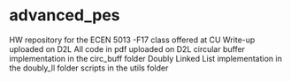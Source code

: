 # advanced_pes
HW repository for the ECEN 5013 -F17 class offered at CU
Write-up uploaded on D2L
All code in pdf uploaded on D2L
circular buffer implementation in the circ_buff folder
Doubly Linked List implementation in the doubly_ll folder
scripts in the utils folder

